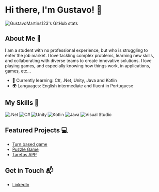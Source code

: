 ###
# Hi there, I'm Gustavo! 👋

![GustavoMartins123's GitHub stats](https://github-readme-stats.vercel.app/api?username=GustavoMartins123&show_icons=true&theme=radical)

## About Me 🚀

I am a student with no professional experience, but who is struggling to enter the job market. I love tackling complex problems, learning new skills, and collaborating with diverse teams to create innovative solutions. I love playing games, and especially knowing how things work, in applications, games, etc...

- 🌱 Currently learning: C#, .Net, Unity, Java and Kotlin
- 🌍 Languages: English intermediate and fluent in Portuguese

## My Skills 🧠

![.Net](https://img.shields.io/badge/.NET-512BD4?style=for-the-badge&logo=dotnet&logoColor=white)
![C#](https://img.shields.io/badge/C%23-239120?style=for-the-badge&logo=csharp&logoColor=white)
![Unity](https://img.shields.io/badge/Unity-100000?style=for-the-badge&logo=unity&logoColor=white)
![Kotlin](https://img.shields.io/badge/Kotlin-B125EA?&style=for-the-badge&logo=kotlin&logoColor=white)
![Java](https://img.shields.io/badge/Java-FF0000?&style=for-the-badge&logo=Java&logoColor=white)
![Visual Studio](https://img.shields.io/badge/Visual_Studio-5C2D91?style=for-the-badge&logo=visual%20studio&logoColor=white)

## Featured Projects 💻  

- [Turn based game](https://github.com/GustavoMartins123/TURN_BASED_RPG)
- [Puzzle Game](https://github.com/GustavoMartins123/Puzzle_Game)
- [Tarefas APP](https://github.com/GustavoMartins123/Tarefas_APP)

## Get in Touch 📬

- [LinkedIn](www.linkedin.com/in/gustavo-henrique-martins)  
